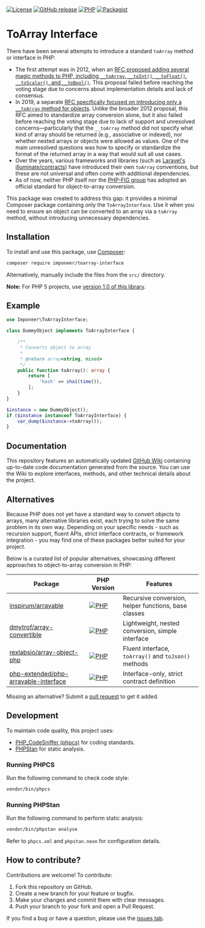 [![License](https://img.shields.io/github/license/imponeer/toarray-interface.svg?maxAge=2592000)](LICENSE)
[![GitHub release](https://img.shields.io/github/release/imponeer/toarray-interface.svg?maxAge=2592000)](https://github.com/imponeer/toarray-interface/releases) [![PHP](https://img.shields.io/packagist/php-v/imponeer/toarray-interface.svg)](http://php.net)
[![Packagist](https://img.shields.io/packagist/dm/imponeer/toarray-interface.svg)](https://packagist.org/packages/imponeer/toarray-interface)

# ToArray Interface

There have been several attempts to introduce a standard `toArray` method or interface in PHP:

- The first attempt was in 2012, when an [RFC proposed adding several magic methods to PHP, including `__toArray`, `__toInt()`, `__toFloat()`, `__toScalar()`, and `__toBool()`](https://wiki.php.net/rfc/object_cast_to_types). This proposal failed before reaching the voting stage due to concerns about implementation details and lack of consensus.
- In 2019, a separate [RFC specifically focused on introducing only a `__toArray` method for objects](https://wiki.php.net/rfc/to-array). Unlike the broader 2012 proposal, this RFC aimed to standardize array conversion alone, but it also failed before reaching the voting stage due to lack of support and unresolved concerns—particularly that the `__toArray` method did not specify what kind of array should be returned (e.g., associative or indexed), nor whether nested arrays or objects were allowed as values. One of the main unresolved questions was how to specify or standardize the format of the returned array in a way that would suit all use cases.
- Over the years, various frameworks and libraries (such as [Laravel's illuminate/contracts](https://packagist.org/packages/illuminate/contracts)) have introduced their own `toArray` conventions, but these are not universal and often come with additional dependencies.
- As of now, neither PHP itself nor the [PHP-FIG group](https://www.php-fig.org/psr/) has adopted an official standard for object-to-array conversion.

This package was created to address this gap: it provides a minimal Composer package containing only the `ToArrayInterface`. Use it when you need to ensure an object can be converted to an array via a `toArray` method, without introducing unnecessary dependencies.

## Installation

To install and use this package, use [Composer](https://getcomposer.org):

```bash
composer require imponeer/toarray-interface
```

Alternatively, manually include the files from the `src/` directory.

**Note:** For PHP 5 projects, use [version 1.0 of this library](https://packagist.org/packages/imponeer/toarray-interface#1.0.0).

## Example

```php
use Imponeer\ToArrayInterface;

class DummyObject implements ToArrayInterface {

    /**
     * Converts object to array
     *
     * @return array<string, mixed>
     */
    public function toArray(): array {
        return [
            'hash' => sha1(time()),
        ];
    }
}

$instance = new DummyObject();
if ($instance instanceof ToArrayInterface) {
    var_dump($instance->toArray());
}
```

## Documentation

This repository features an automatically updated [GitHub Wiki](https://github.com/imponeer/toarray-interface/wiki) containing up-to-date code documentation generated from the source. You can use the Wiki to explore interfaces, methods, and other technical details about the project.

## Alternatives

Because PHP does not yet have a standard way to convert objects to arrays, many alternative libraries exist, each trying to solve the same problem in its own way. Depending on your specific needs - such as recursion support, fluent APIs, strict interface contracts, or framework integration - you may find one of these packages better suited for your project.

Below is a curated list of popular alternatives, showcasing different approaches to object-to-array conversion in PHP:

| Package                                                                                           | PHP Version | Features                                             | 
| ------------------------------------------------------------------------------------------------- | ----------- | ---------------------------------------------------- | 
| [inspirum/arrayable](https://github.com/inspirum/arrayable-php)                                 | [![PHP](https://img.shields.io/packagist/dependency-v/inspirum/arrayable/php)](http://php.net)        | Recursive conversion, helper functions, base classes | 
| [dmytrof/array-convertible](https://github.com/dmytrof/ArrayConvertible)           | [![PHP](https://img.shields.io/packagist/dependency-v/dmytrof/array-convertible/php)](http://php.net)        | Lightweight, nested conversion, simple interface     | 
| [rexlabsio/array-object-php](https://github.com/rexlabsio/array-object-php)                     | [![PHP](https://img.shields.io/packagist/dependency-v/rexlabs/array-object/php)](http://php.net)        | Fluent interface, `toArray()` and `toJson()` methods | 
| [php-extended/php-arrayable-interface](https://gitlab.com/php-extended/php-arrayable-interface) | [![PHP](https://img.shields.io/packagist/dependency-v/php-extended/php-arrayable-interface/php)](http://php.net)        | Interface-only, strict contract definition           |

Missing an alternative? Submit a [pull request](https://github.com/imponeer/toarray-interface/compare) to get it added.

## Development

To maintain code quality, this project uses:

- [PHP_CodeSniffer (phpcs)](https://github.com/squizlabs/PHP_CodeSniffer) for coding standards.
- [PHPStan](https://phpstan.org/) for static analysis.

### Running PHPCS

Run the following command to check code style:

```bash
vendor/bin/phpcs
```

### Running PHPStan

Run the following command to perform static analysis:

```bash
vendor/bin/phpstan analyse
```

Refer to `phpcs.xml` and `phpstan.neon` for configuration details.

## How to contribute?

Contributions are welcome! To contribute:

1. Fork this repository on GitHub.
2. Create a new branch for your feature or bugfix.
3. Make your changes and commit them with clear messages.
4. Push your branch to your fork and open a Pull Request.

If you find a bug or have a question, please use the [issues tab](https://github.com/imponeer/toarray-interface/issues).
